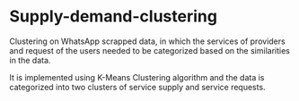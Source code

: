# Supply-demand-clustering

Clustering on WhatsApp
scrapped data, in which the services of providers and
request of the users needed to be categorized based on the similarities in
the data.

It is implemented using K-Means Clustering algorithm and the data is
categorized into two clusters of service supply and service requests.